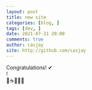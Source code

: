```yaml
---
layout: post
title: new site
categories: [blog, ]
tags: [dev, ]
date: 2021-07-31 20:00
comments: true
author: casjay
site: http://github.com/casjay
---
```


Congratulations! ✔  
!  
🚀☕🎁✨😃
